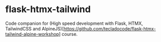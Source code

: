 # flask-htmx-tailwind

Code companion for (High speed development with Flask, HTMX, TailwindCSS and AlpineJS)[https://github.com/tecladocode/flask-htmx-tailwind-alpine-workshop] course.